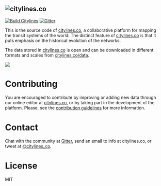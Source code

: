 ![citylines.co](https://cdn.citylines.co/assets/img/citylines-main-aec6d0c73bba3874859021b2e2189296024498d29abc866eacffb5a76c74f3f6.svg)
---
[![Build Citylines](https://github.com/citylines/citylines/actions/workflows/build.yaml/badge.svg)](https://github.com/citylines/citylines/actions/workflows/build.yaml)
[![Gitter](https://badges.gitter.im/citylines/Lobby.svg)](https://gitter.im/citylines/Lobby?utm_source=badge&utm_medium=badge&utm_campaign=pr-badge)

This is the source code of [citylines.co](https://www.citylines.co), a collaborative platform for mapping the transit systems of the world. The distinct feature of [citylines.co](https://www.citylines.co) is that it puts emphasis on the historical evolution of the networks.

The data stored in [citylines.co](https://www.citylines.co) is open and can be downloaded in different formats and scales from [citylines.co/data](https://www.citylines.co/data).

![](https://user-images.githubusercontent.com/6061036/167261382-842eedff-36de-402a-b2e9-51647872b37b.png)

Contributing
===========
You are encouraged to contribute by improving or adding new data through our online editor at [citylines.co](https://www.citylines.co), or by taking part in the development of the platform. Please, see the [contribution guidelines](CONTRIBUTING.md) for more information.

Contact
=======

Chat with the community at [Gitter](https://gitter.im/citylines/Lobby), send an email to info at citylines.co, or tweet at [@citylines_co](https://twitter.com/citylines_co).

License
=======
MIT

